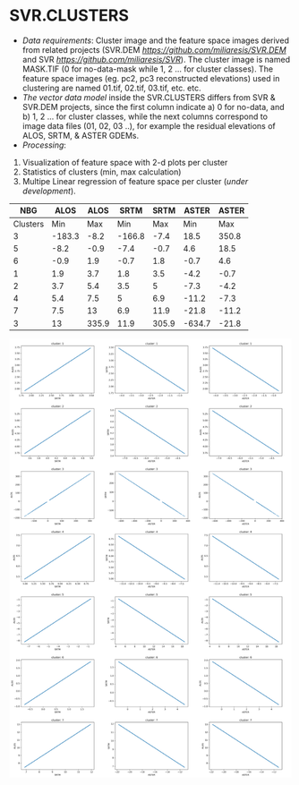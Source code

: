 # SVR.CLUSTERS
* *Data requirements*: Cluster image and the feature space images derived from related projects (SVR.DEM  _https://github.com/miliaresis/SVR.DEM_ and SVR _https://github.com/miliaresis/SVR_). The cluster image is named MASK.TIF (0 for no-data-mask while 1, 2 ... for cluster classes). The feature space images (eg. pc2, pc3 reconstructed elevations) used in clustering are named 01.tif, 02.tif, 03.tif, etc. etc.
* *The vector data model* inside the SVR.CLUSTERS differs from SVR & SVR.DEM projects, since the first column indicate a) 0 for no-data, and b) 1, 2 ... for cluster classes, while the next columns correspond to image data files (01, 02, 03 ..), for example the residual elevations of ALOS, SRTM, & ASTER GDEMs.
* *Processing*: 
1. Visualization of feature space with 2-d plots per cluster
1. Statistics of clusters (min, max calculation)
1. Multipe Linear regression of feature space per cluster (_under development_).


| NBG      	| ALOS   	| ALOS  	| SRTM   	| SRTM  	| ASTER  	| ASTER 	|
|----------	|--------	|-------	|--------	|-------	|--------	|-------	|
| Clusters 	| Min    	| Max   	| Min    	| Max   	| Min    	| Max   	|
| 3        	| -183.3 	| -8.2  	| -166.8 	| -7.4  	| 18.5   	| 350.8 	|
| 5        	| -8.2   	| -0.9  	| -7.4   	| -0.7  	| 4.6    	| 18.5  	|
| 6        	| -0.9   	| 1.9   	| -0.7   	| 1.8   	| -0.7   	| 4.6   	|
| 1        	| 1.9    	| 3.7   	| 1.8    	| 3.5   	| -4.2   	| -0.7  	|
| 2        	| 3.7    	| 5.4   	| 3.5    	| 5     	| -7.3   	| -4.2  	|
| 4        	| 5.4    	| 7.5   	| 5      	| 6.9   	| -11.2  	| -7.3  	|
| 7        	| 7.5    	| 13    	| 6.9    	| 11.9  	| -21.8  	| -11.2 	|
| 3        	| 13     	| 335.9 	| 11.9   	| 305.9 	| -634.7 	| -21.8 	|

![Example of output images](https://github.com/miliaresis/SVR.CLUSTERS/blob/master/mapping.png)
